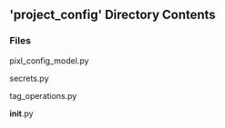 ## 'project_config' Directory Contents

### Files

pixl_config_model.py

secrets.py

tag_operations.py

__init__.py

